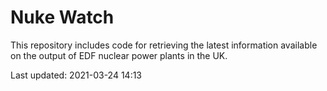 # Nuke Watch

This repository includes code for retrieving the latest information available on the output of EDF nuclear power plants in the UK.

Last updated: 2021-03-24 14:13